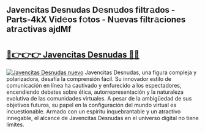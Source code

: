 ## Javencitas Desnudas D𝚎sn𝚞dos filtr𝚊dos - Parts-4kX Vid𝚎os f𝚘tos - N𝚞evas filtr𝚊ciones atr𝚊ctivas ajdMf

# <h2><a href="http://mb64pu.tromn.icu/?c=Javencitas+Desnudas">🔗👉👉👉 Javencitas Desnudas 🔗🔗</a></h2>

[![Javencitas Desnudas nuevo](https://i.imgur.com/pEAQMta.gif)](http://mb64pu.tromn.icu/?c=Javencitas+Desnudas)
Javencitas Desnudas, una figura compleja y polarizadora, desafía la comprensión fácil. Su innovador estilo de comunicación en línea ha cautivado y enfurecido a los espectadores, encendiendo debates sobre ética, autorrepresentación y la naturaleza evolutiva de las comunidades virtuales. A pesar de la ambigüedad de sus objetivos futuros, su papel en la configuración del mundo virtual es incuestionable. Armado con un espíritu inquebrantable y un atractivo innegable, el alcance de Javencitas Desnudas en el universo digital no tiene límites.
